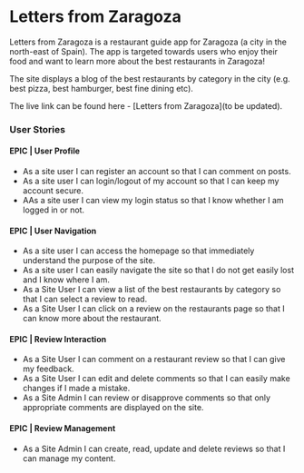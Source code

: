 # Letters from Zaragoza

Letters from Zaragoza is a restaurant guide app for Zaragoza (a city in the north-east of Spain). The app is targeted towards users who enjoy their food and want to learn more about the best restaurants in Zaragoza!

The site displays a blog of the best restaurants by category in the city (e.g. best pizza, best hamburger, best fine dining etc).

The live link can be found here - [Letters from Zaragoza](to be updated).

### User Stories

#### EPIC | User Profile
- As a site user I can register an account so that I can comment on posts.
- As a site user I can login/logout of my account so that I can keep my account secure.
- AAs a site user I can view my login status so that I know whether I am logged in or not.

#### EPIC | User Navigation
- As a site user I can access the homepage so that immediately understand the purpose of the site.
- As a site user I can easily navigate the site so that I do not get easily lost and I know where I am.
- As a Site User I can view a list of the best restaurants by category so that I can select a review to read.
- As a Site User I can click on a review on the restaurants page so that I can know more about the restaurant.  

#### EPIC | Review Interaction
- As a Site User I can comment on a restaurant review so that I can give my feedback.
- As a Site User I can edit and delete comments so that I can easily make changes if I made a mistake. 
- As a Site Admin I can review or disapprove comments so that only appropriate comments are displayed on the site.

#### EPIC | Review Management
- As a Site Admin I can create, read, update and delete reviews so that I can manage my content.